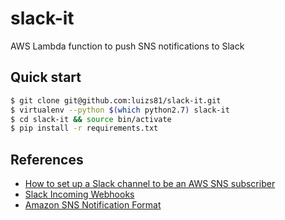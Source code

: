 # slack-it

AWS Lambda function to push SNS notifications to Slack

## Quick start

```bash
$ git clone git@github.com:luizs81/slack-it.git
$ virtualenv --python $(which python2.7) slack-it
$ cd slack-it && source bin/activate
$ pip install -r requirements.txt
```

## References
* [How to set up a Slack channel to be an AWS SNS subscriber](https://medium.com/cohealo-engineering/how-set-up-a-slack-channel-to-be-an-aws-sns-subscriber-63b4d57ad3ea)
* [Slack Incoming Webhooks](https://api.slack.com/incoming-webhooks)
* [Amazon SNS Notification Format](http://docs.aws.amazon.com/sns/latest/dg/json-formats.html#http-notification-json)
